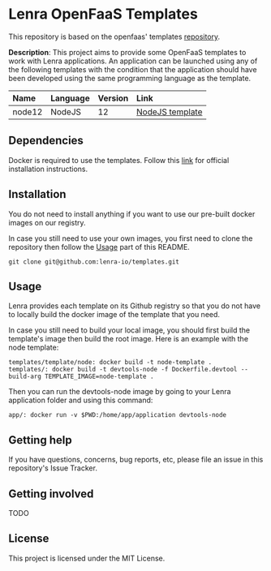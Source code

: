 # Lenra OpenFaaS Templates

This repository is based on the openfaas' templates [repository](https://github.com/openfaas/templates).

**Description**:  This project aims to provide some OpenFaaS templates to work with Lenra applications. An application can be launched using any of the following templates with the condition that the application should have been developed using the same programming language as the template.

| Name | Language | Version | Link
|:-----|:---------|:--------|:----
| node12 | NodeJS | 12 | [NodeJS template](https://github.com/lenra-io/templates/tree/master/template/node12)

## Dependencies

Docker is required to use the templates. Follow this [link](https://docs.docker.com/get-docker/) for official installation instructions. 

## Installation

You do not need to install anything if you want to use our pre-built docker images on our registry.

In case you still need to use your own images, you first need to clone the repository then follow the [Usage](#usage) part of this README.

    git clone git@github.com:lenra-io/templates.git

## Usage

Lenra provides each template on its Github registry so that you do not have to locally build the docker image of the template that you need.

In case you still need to build your local image, you should first build the template's image then build the root image. Here is an example with the node template: 

    templates/template/node: docker build -t node-template .
    templates/: docker build -t devtools-node -f Dockerfile.devtool --build-arg TEMPLATE_IMAGE=node-template .

Then you can run the devtools-node image by going to your Lenra application folder and using this command:

    app/: docker run -v $PWD:/home/app/application devtools-node

## Getting help

If you have questions, concerns, bug reports, etc, please file an issue in this repository's Issue Tracker.

## Getting involved

TODO



## License
This project is licensed under the MIT License.
